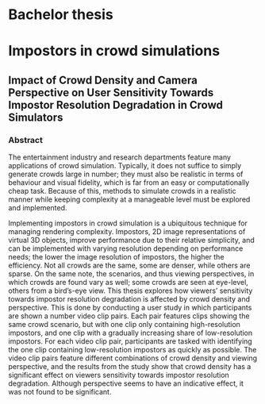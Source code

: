 # Bachelor thesis
# Impostors in crowd simulations

## Impact of Crowd Density and Camera Perspective on User Sensitivity Towards Impostor Resolution Degradation in Crowd Simulators

### Abstract
The entertainment industry and research departments feature many applications of crowd simulation. Typically, it does not suffice to simply generate crowds large in number; they must also be realistic in terms of behaviour and visual fidelity, which is far from an easy or computationally cheap task. Because of this, methods to simulate crowds in a realistic manner while keeping complexity at a manageable level must be explored and implemented.

Implementing impostors in crowd simulation is a ubiquitous technique for managing rendering complexity. Impostors, 2D image representations of virtual 3D objects, improve performance due to their relative simplicity, and can be implemented with varying resolution depending on performance needs; the lower the image resolution of impostors, the higher the efficiency. Not all crowds are the same, some are denser, while others are sparse. On the same note, the scenarios, and thus viewing perspectives, in which crowds are found vary as well; some crowds are seen at eye-level, others from a bird’s-eye view. This thesis explores how viewers’ sensitivity towards impostor resolution degradation is affected by crowd density and perspective. This is done by conducting a user study in which participants are shown a number video clip pairs. Each pair features clips showing the same crowd scenario, but with one clip only containing high-resolution impostors, and one clip with a gradually increasing share of low-resolution impostors. For each video clip pair, participants are tasked with identifying the one clip containing low-resolution impostors as quickly as possible. The video clip pairs feature different combinations of crowd density and viewing perspective, and the results from the study show that crowd density has a significant effect on viewers sensitivity towards impostor resolution degradation. Although perspective seems to have an indicative effect, it was not found to be significant.
